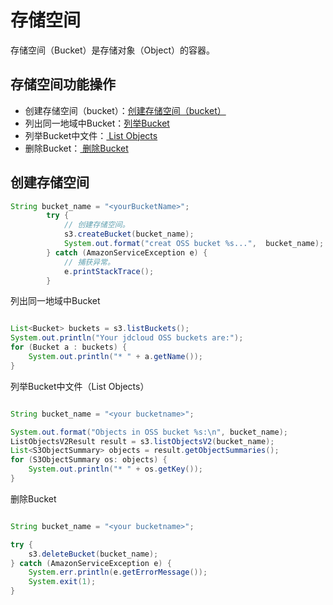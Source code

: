 
# 存储空间

存储空间（Bucket）是存储对象（Object）的容器。

## 存储空间功能操作
* 创建存储空间（bucket）：[创建存储空间（bucket）](Creat-Bucket-JavaSDK#user-content-1)
* 列出同一地域中Bucket：[列举Bucket ](Creat-Bucket-JavaSDK#user-content-2)
* 列举Bucket中文件：[ List Objects](Creat-Bucket-JavaSDK#user-content-3)
* 删除Bucket：[ 删除Bucket](Creat-Bucket-JavaSDK#user-content-4)

<div id="user-content-1"></div>

## 创建存储空间

```Java
String bucket_name = "<yourBucketName>";
        try {
            // 创建存储空间。
            s3.createBucket(bucket_name);
            System.out.format("creat OSS bucket %s...",  bucket_name);
        } catch (AmazonServiceException e) {
            // 捕获异常。
            e.printStackTrace();
        }
```

<div id="user-content-2></div>
         
## 列出同一地域中Bucket

```Java

List<Bucket> buckets = s3.listBuckets();
System.out.println("Your jdcloud OSS buckets are:");
for (Bucket a : buckets) {
    System.out.println("* " + a.getName());
}
```
<div id="user-content-3></div>

## 列举Bucket中文件（List Objects）

```Java

String bucket_name = "<your bucketname>";

System.out.format("Objects in OSS bucket %s:\n", bucket_name);
ListObjectsV2Result result = s3.listObjectsV2(bucket_name);
List<S3ObjectSummary> objects = result.getObjectSummaries();
for (S3ObjectSummary os: objects) {
    System.out.println("* " + os.getKey());
}

```

<div id="user-content-4></div>

## 删除Bucket

```Java

String bucket_name = "<your bucketname>";

try {
    s3.deleteBucket(bucket_name);
} catch (AmazonServiceException e) {
    System.err.println(e.getErrorMessage());
    System.exit(1);
}

```
